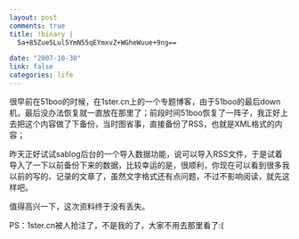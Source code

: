 ```yaml
--- 
layout: post
comments: true
title: !binary |
  5a+85Zue5Lul5YmN55qEYmxvZ+WGheWuue+9ng==

date: "2007-10-30"
link: false
categories: life
---
```

<p>很早前在51boo的时候，在1ster.cn上的一个专题博客，由于51boo的最后down机，最后没办法恢复就一直放在那里了；前段时间51boo恢复了一阵子，我正好上去把这个内容做了下备份，当时图省事，直接备份了RSS，也就是XML格式的内容；</p>
<p>昨天正好试试sablog后台的一个导入数据功能，说可以导入RSS文件，于是试着导入了一下以前备份下来的数据，比较幸运的是，很顺利，你现在可以看到很多我以前的写的、记录的文章了，虽然文字格式还有点问题，不过不影响阅读，就先这样吧。</p>
<p>值得高兴一下，这次资料终于没有丢失。</p>
<p>PS：1ster.cn被人抢注了，不是我的了，大家不用去那里看了:(</p>
